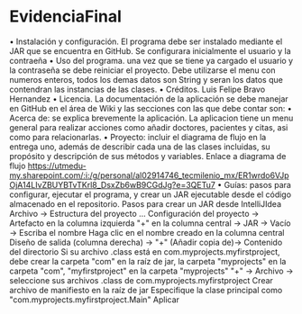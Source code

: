 # EvidenciaFinal
• Instalación y configuración. 
El programa debe ser instalado mediante el JAR que se encuentra en GitHub.
Se configurara inicialmente el usuario y la contraeña
• Uso del programa. 
una vez que se tiene ya cargado el usuario y la contraseña se debe reiniciar el proyecto. Debe utilizarse el menu con numeros enteros, todos los demas datos son
String y seran los datos que contendran las instancias de las clases.
• Créditos. 
Luis Felipe Bravo Hernandez
• Licencia. La documentación de la aplicación se debe manejar en GitHub en el área de Wiki y las secciones con las que debe contar son: 
• Acerca de: se explica brevemente la aplicación. 
La aplicacion tiene un menu general para realizar acciones como añadir doctores, pacientes y citas, asi como para relacionarlas.
• Proyecto: incluir el diagrama de flujo en la entrega uno, además de describir cada una de las clases incluidas, su propósito y descripción de sus métodos y variables. 
Enlace a diagrama de flujo https://utmedu-my.sharepoint.com/:i:/g/personal/al02914746_tecmilenio_mx/ER1wrdo6VJpOjA14LIvZBUYBTvTKrl8_DsxZb6wB9CGdJg?e=3QETu7
• Guías: pasos para configurar, ejecutar el programa, y crear un JAR ejecutable desde el código almacenado en el repositorio. 
Pasos para crear un JAR desde IntelliJIdea
Archivo -> Estructura del proyecto ...
Configuración del proyecto -> Artefacto en la columna izquierda
"+" en la columna central -> JAR -> Vacío -> Escriba el nombre
Haga clic en el nombre creado en la columna central
Diseño de salida (columna derecha) -> "+" (Añadir copia de)-> Contenido del directorio Si su archivo .class está en com.myprojects.myfirstproject, debe crear la carpeta "com" en la raíz de jar, la carpeta "myprojects" en la carpeta "com", "myfirstproject" en la carpeta "myprojects"
"+" -> Archivo -> seleccione sus archivos .class de com.myprojects.myfirstproject
Crear archivo de manifiesto en la raíz de jar
Especifique la clase principal como "com.myprojects.myfirstproject.Main"
Aplicar
